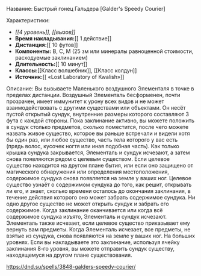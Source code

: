 Название: Быстрый гонец Гальдера \[Galder's Speedy Courier] 

Характеристики:
- *[[4 уровень]], [[вызов]]*
- **Время накладывания:**[[ 1 действие]]
- **Дистанция:**[[ 10 футов]]
- **Компоненты:** В, С, М (25 зм или минералы равноценной стоимости, расходуемые заклинанием)
- **Длительность:**[[ 10 минут]]
- **Классы:**[[Класс  волшебник]], [[Класс колдун]]
- **Источник:**[[ «Lost Laboratory of Kwalish»]]

Описание:
Вы вызываете Маленького воздушного Элементаля в точке в пределах дистанции. Воздушный Элементаль бесформенен, почти прозрачен, имеет иммунитет к урону всех видов и не может взаимодействовать с другими существами или объектами. Он несёт пустой открытый сундук, внутренние размеры которого составляют 3 фута с каждой стороны. Пока заклинание активно, вы можете положить в сундук столько предметов, сколько поместится, после чего можете назвать живое существо, которое вы раньше встречали и видели хотя бы один раз, или любое существо, часть тела которого у вас есть (прядь волос, кусочек ногтя или иная подобная часть).
Как только крышка сундука закрывается, Элементаль и сундук исчезают, а затем снова появляются рядом с целевым существом. Если целевое существо находится на другом плане бытия, или если оно защищено от магического обнаружения или определения местоположения, содержимое сундука снова появляется на земле у ваших ног.
Целевое существо узнаёт о содержимом сундука до того, как решит, открывать ли его, и знает, сколько времени осталось до окончания заклинания, в течение действия которого оно может забрать содержимое сундука. Ни одно другое существо не может открыть сундук и забрать его содержимое. Когда заклинание оканчивается или когда всё содержимое сундука изъято, Элементаль и сундук исчезают. Элементаль также исчезает, если целевое существо приказывает ему вернуть вам предметы. Когда Элементаль исчезает, все предметы, не взятые из сундука, снова появляются на земле у ваших ног.
На больших уровнях. Если вы накладываете это заклинание, используя ячейку заклинания 8-го уровня, вы можете отправить сундук существу, находящемуся на другом плане существования.

https://dnd.su/spells/3848-galders-speedy-courier/